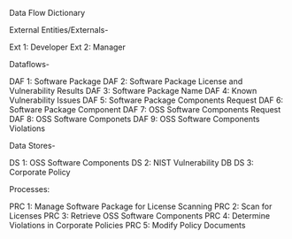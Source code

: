 Data Flow Dictionary

External Entities/Externals-

Ext 1: Developer
Ext 2: Manager

Dataflows-

DAF 1: Software Package
DAF 2: Software Package License and Vulnerability Results
DAF 3: Software Package Name
DAF 4: Known Vulnerability Issues
DAF 5: Software Package Components Request
DAF 6: Software Package Component
DAF 7: OSS Software Components Request
DAF 8: OSS Software Componets
DAF 9: OSS Software Components Violations


Data Stores-

DS 1: OSS Software Components
DS 2: NIST Vulnerability DB
DS 3: Corporate Policy

Processes:

PRC 1: Manage Software Package for License Scanning
PRC 2: Scan for Licenses
PRC 3: Retrieve OSS Software Components
PRC 4: Determine Violations in Corporate Policies
PRC 5: Modify Policy Documents


